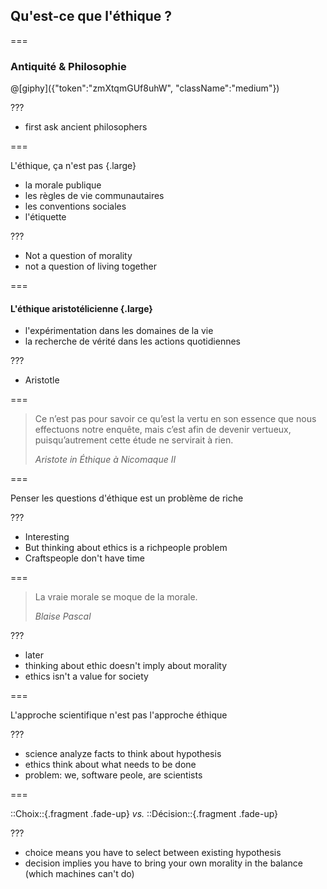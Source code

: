 <!--{section^1:data-breadcrumb="Qu'est-ce que l'éthique ?"}-->

<!--{.interleaf data-background-image="/img/unsplash/404922.jpg"}-->
<!-- Photo by Luca Ambrosi on Unsplash -->

## Qu'est-ce que l'éthique ?

===

### Antiquité & Philosophie

@[giphy]({"token":"zmXtqmGUf8uhW", "className":"medium"})

???

- first ask ancient philosophers

===
<!--{.large}-->

L'éthique, ça n'est pas {.large}

- la morale publique
- les règles de vie communautaires
- les conventions sociales
- l'étiquette

???

- Not a question of morality
- not a question of living together

===
<!--{.x-large}-->

#### L'éthique aristotélicienne {.large}

- l'expérimentation dans les domaines de la vie
- la recherche de vérité dans les actions quotidiennes

???

- Aristotle

===

> Ce n’est pas pour savoir ce qu’est la vertu en son essence que nous effectuons notre enquête, mais c’est afin de devenir vertueux, puisqu’autrement cette étude ne servirait à rien.
>
> <cite>Aristote in _Éthique à Nicomaque II_</cite>

===
<!--{.punchline}-->

Penser les questions d'éthique est un problème
de riche

???

- Interesting
- But thinking about ethics is a richpeople problem
- Craftspeople don't have time

===

> La vraie morale se moque de la morale.
>
> <cite>Blaise Pascal</cite>

???

- later
- thinking about ethic doesn't imply about morality
- ethics isn't a value for society

===
<!--{.punchline}-->

L'approche scientifique n'est pas l'approche éthique

???

- science analyze facts to think about hypothesis
- ethics think about what needs to be done
- problem: we, software peole, are scientists

===
<!--{.xx-large}-->

::Choix::{.fragment .fade-up} _vs._ ::Décision::{.fragment .fade-up}

???

- choice means you have to select between existing hypothesis
- decision implies you have to bring your own morality in the balance (which machines can't do)
